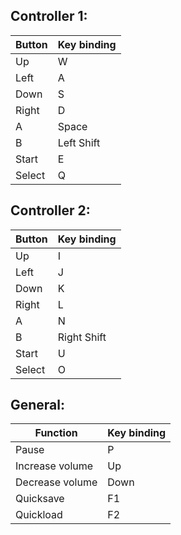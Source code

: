 ## Controller 1:
| Button | Key binding |
| --- | --- |
| Up | W |
| Left | A |
| Down | S |
| Right | D |
| A | Space |
| B | Left Shift |
| Start | E |
| Select | Q |

## Controller 2:
| Button | Key binding |
| --- | --- |
| Up | I |
| Left | J |
| Down | K |
| Right | L |
| A | N |
| B | Right Shift |
| Start | U |
| Select | O |

## General:
| Function | Key binding |
| --- | --- |
| Pause | P |
| Increase volume | Up |
| Decrease volume | Down |
| Quicksave | F1 |
| Quickload | F2 |



